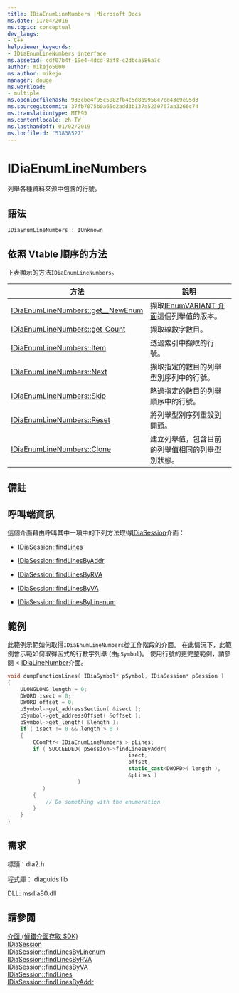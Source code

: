 ```yaml
---
title: IDiaEnumLineNumbers |Microsoft Docs
ms.date: 11/04/2016
ms.topic: conceptual
dev_langs:
- C++
helpviewer_keywords:
- IDiaEnumLineNumbers interface
ms.assetid: cdf07b4f-19e4-4dcd-8af8-c2dbca586a7c
author: mikejo5000
ms.author: mikejo
manager: douge
ms.workload:
- multiple
ms.openlocfilehash: 933cbe4f95c5082fb4c5d8b9958c7cd43e9e95d3
ms.sourcegitcommit: 37fb7075b0a65d2add3b137a5230767aa3266c74
ms.translationtype: MTE95
ms.contentlocale: zh-TW
ms.lasthandoff: 01/02/2019
ms.locfileid: "53838527"
---
```

# <a name="idiaenumlinenumbers"></a>IDiaEnumLineNumbers
列舉各種資料來源中包含的行號。  
  
## <a name="syntax"></a>語法  
  
```  
IDiaEnumLineNumbers : IUnknown  
```  
  
## <a name="methods-in-vtable-order"></a>依照 Vtable 順序的方法  
 下表顯示的方法`IDiaEnumLineNumbers`。  
  
|方法|說明|  
|------------|-----------------|  
|[IDiaEnumLineNumbers::get__NewEnum](../../debugger/debug-interface-access/idiaenumlinenumbers-get-newenum.md)|擷取[IEnumVARIANT 介面](/previous-versions/windows/desktop/api/oaidl/nn-oaidl-ienumvariant)這個列舉值的版本。|  
|[IDiaEnumLineNumbers::get_Count](../../debugger/debug-interface-access/idiaenumlinenumbers-get-count.md)|擷取線數字數目。|  
|[IDiaEnumLineNumbers::Item](../../debugger/debug-interface-access/idiaenumlinenumbers-item.md)|透過索引中擷取的行號。|  
|[IDiaEnumLineNumbers::Next](../../debugger/debug-interface-access/idiaenumlinenumbers-next.md)|擷取指定的數目的列舉型別序列中的行號。|  
|[IDiaEnumLineNumbers::Skip](../../debugger/debug-interface-access/idiaenumlinenumbers-skip.md)|略過指定的數目的列舉順序中的行號。|  
|[IDiaEnumLineNumbers::Reset](../../debugger/debug-interface-access/idiaenumlinenumbers-reset.md)|將列舉型別序列重設到開頭。|  
|[IDiaEnumLineNumbers::Clone](../../debugger/debug-interface-access/idiaenumlinenumbers-clone.md)|建立列舉值，包含目前的列舉值相同的列舉型別狀態。|  
  
## <a name="remarks"></a>備註  
  
## <a name="notes-for-callers"></a>呼叫端資訊  
 這個介面藉由呼叫其中一項中的下列方法取得[IDiaSession](../../debugger/debug-interface-access/idiasession.md)介面：  
  
-   [IDiaSession::findLines](../../debugger/debug-interface-access/idiasession-findlines.md)  
  
-   [IDiaSession::findLinesByAddr](../../debugger/debug-interface-access/idiasession-findlinesbyaddr.md)  
  
-   [IDiaSession::findLinesByRVA](../../debugger/debug-interface-access/idiasession-findlinesbyrva.md)  
  
-   [IDiaSession::findLinesByVA](../../debugger/debug-interface-access/idiasession-findlinesbyva.md)  
  
-   [IDiaSession::findLinesByLinenum](../../debugger/debug-interface-access/idiasession-findlinesbylinenum.md)  
  
## <a name="example"></a>範例  
 此範例示範如何取得`IDiaEnumLineNumbers`從工作階段的介面。 在此情況下，此範例會示範如何取得函式的行數字列舉 (由`pSymbol`)。 使用行號的更完整範例，請參閱 < [IDiaLineNumber](../../debugger/debug-interface-access/idialinenumber.md)介面。  
  
```C++  
void dumpFunctionLines( IDiaSymbol* pSymbol, IDiaSession* pSession )  
{  
    ULONGLONG length = 0;  
    DWORD isect = 0;  
    DWORD offset = 0;  
    pSymbol->get_addressSection( &isect );  
    pSymbol->get_addressOffset( &offset );  
    pSymbol->get_length( &length );  
    if ( isect != 0 && length > 0 )  
    {  
        CComPtr< IDiaEnumLineNumbers > pLines;  
        if ( SUCCEEDED( pSession->findLinesByAddr(  
                                      isect,  
                                      offset,  
                                      static_cast<DWORD>( length ),  
                                      &pLines )  
                      )  
           )  
        {  
            // Do something with the enumeration  
        }  
    }  
}  
```  
  
## <a name="requirements"></a>需求  
 標頭：dia2.h  
  
 程式庫： diaguids.lib  
  
 DLL: msdia80.dll  
  
## <a name="see-also"></a>請參閱  
 [介面 (偵錯介面存取 SDK)](../../debugger/debug-interface-access/interfaces-debug-interface-access-sdk.md)   
 [IDiaSession](../../debugger/debug-interface-access/idiasession.md)   
 [IDiaSession::findLinesByLinenum](../../debugger/debug-interface-access/idiasession-findlinesbylinenum.md)   
 [IDiaSession::findLinesByRVA](../../debugger/debug-interface-access/idiasession-findlinesbyrva.md)   
 [IDiaSession::findLinesByVA](../../debugger/debug-interface-access/idiasession-findlinesbyva.md)   
 [IDiaSession::findLines](../../debugger/debug-interface-access/idiasession-findlines.md)   
 [IDiaSession::findLinesByAddr](../../debugger/debug-interface-access/idiasession-findlinesbyaddr.md)